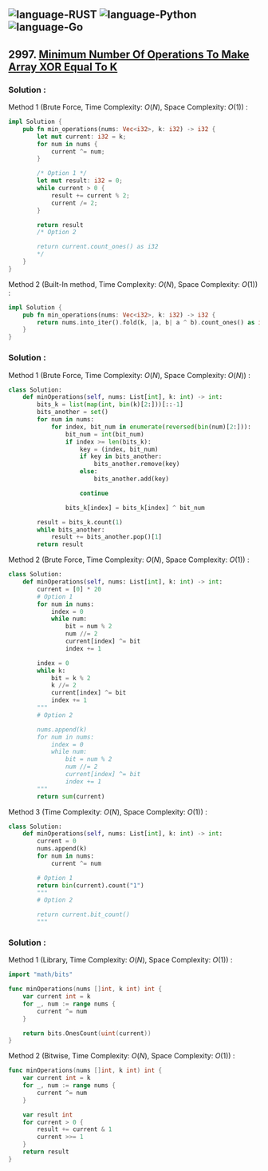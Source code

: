 ![language-RUST](https://img.shields.io/badge/RUST-8d4004?style=for-the-badge&logo=RUST)
![language-Python](https://img.shields.io/badge/Python-ffd43b?style=for-the-badge&logo=PYTHON)
![language-Go](https://img.shields.io/badge/Go-00add8?style=for-the-badge&logo=GO&logoColor=white)
---

## 2997. [Minimum Number Of Operations To Make Array XOR Equal To K](https://leetcode.com/problems/minimum-number-of-operations-to-make-array-xor-equal-to-k)

### Solution :

Method 1 (Brute Force, Time Complexity: $O(N)$, Space Complexity: $O(1)$) :
```rust
impl Solution {
    pub fn min_operations(nums: Vec<i32>, k: i32) -> i32 {
        let mut current: i32 = k;
        for num in nums {
            current ^= num;
        }

        /* Option 1 */
        let mut result: i32 = 0;
        while current > 0 {
            result += current % 2;
            current /= 2;
        }

        return result
        /* Option 2

        return current.count_ones() as i32
        */
    }
}
```

Method 2 (Built-In method, Time Complexity: $O(N)$, Space Complexity: $O(1)$) :
```rust
impl Solution {
    pub fn min_operations(nums: Vec<i32>, k: i32) -> i32 {
        return nums.into_iter().fold(k, |a, b| a ^ b).count_ones() as i32
    }
}
```

### Solution :

Method 1 (Brute Force, Time Complexity: $O(N)$, Space Complexity: $O(N)$) :
```python
class Solution:
    def minOperations(self, nums: List[int], k: int) -> int:
        bits_k = list(map(int, bin(k)[2:]))[::-1]
        bits_another = set()
        for num in nums:
            for index, bit_num in enumerate(reversed(bin(num)[2:])):
                bit_num = int(bit_num)
                if index >= len(bits_k):
                    key = (index, bit_num)
                    if key in bits_another:
                        bits_another.remove(key)
                    else:
                        bits_another.add(key)

                    continue

                bits_k[index] = bits_k[index] ^ bit_num

        result = bits_k.count(1)
        while bits_another:
            result += bits_another.pop()[1]
        return result
```

Method 2 (Brute Force, Time Complexity: $O(N)$, Space Complexity: $O(1)$) :
```python
class Solution:
    def minOperations(self, nums: List[int], k: int) -> int:
        current = [0] * 20
        # Option 1
        for num in nums:
            index = 0
            while num:
                bit = num % 2
                num //= 2
                current[index] ^= bit
                index += 1

        index = 0
        while k:
            bit = k % 2
            k //= 2
            current[index] ^= bit
            index += 1
        """
        # Option 2

        nums.append(k)
        for num in nums:
            index = 0
            while num:
                bit = num % 2
                num //= 2
                current[index] ^= bit
                index += 1
        """
        return sum(current)
```

Method 3 (Time Complexity: $O(N)$, Space Complexity: $O(1)$) :
```python
class Solution:
    def minOperations(self, nums: List[int], k: int) -> int:
        current = 0
        nums.append(k)
        for num in nums:
            current ^= num

        # Option 1
        return bin(current).count("1")
        """
        # Option 2

        return current.bit_count()
        """
```

### Solution :

Method 1 (Library, Time Complexity: $O(N)$, Space Complexity: $O(1)$) :
```go
import "math/bits"

func minOperations(nums []int, k int) int {
    var current int = k
    for _, num := range nums {
        current ^= num
    }

    return bits.OnesCount(uint(current))
}
```

Method 2 (Bitwise, Time Complexity: $O(N)$, Space Complexity: $O(1)$) :
```go
func minOperations(nums []int, k int) int {
    var current int = k
    for _, num := range nums {
        current ^= num
    }

    var result int
    for current > 0 {
        result += current & 1
        current >>= 1
    }
    return result
}
```
